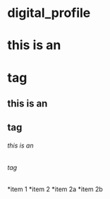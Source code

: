 # digital_profile

# this is an <h1> tag
## this is an <h2> tag
###### this is an <h6> tag
*item 1
*item 2
 *item 2a
 *item 2b
